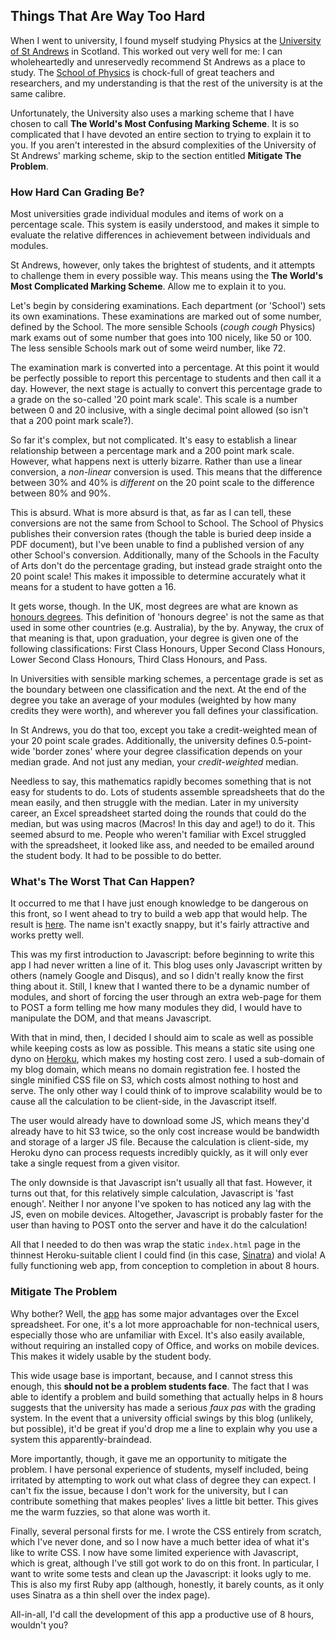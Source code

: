 ## Things That Are Way Too Hard

When I went to university, I found myself studying Physics at the
[University of St Andrews](http://www.st-andrews.ac.uk/) in Scotland. This
worked out very well for me: I can wholeheartedly and unreservedly recommend
St Andrews as a place to study. The
[School of Physics](http://www.st-andrews.ac.uk/physics/staff_students/index.php)
is chock-full of great teachers and researchers, and my understanding is that
the rest of the university is at the same calibre.

Unfortunately, the University also uses a marking scheme that I have chosen to
call **The World's Most Confusing Marking Scheme**. It is so complicated that
I have devoted an entire section to trying to explain it to you. If you aren't
interested in the absurd complexities of the University of St Andrews' marking
scheme, skip to the section entitled **Mitigate The Problem**.

### How Hard Can Grading Be?

Most universities grade individual modules and items of work on a percentage
scale. This system is easily understood, and makes it simple to evaluate the
relative differences in achievement between individuals and modules.

St Andrews, however, only takes the brightest of students, and it attempts to
challenge them in every possible way. This means using the **The World's Most
Complicated Marking Scheme**. Allow me to explain it to you.

Let's begin by considering examinations. Each department (or 'School') sets
its own examinations. These examinations are marked out of some number,
defined by the School. The more sensible Schools (*cough cough* Physics) mark
exams out of some number that goes into 100 nicely, like 50 or 100. The less
sensible Schools mark out of some weird number, like 72.

The examination mark is converted into a percentage. At this point it would
be perfectly possible to report this percentage to students and then call it a
day. However, the next stage is actually to convert this percentage grade to a
grade on the so-called '20 point mark scale'. This scale is a number between
0 and 20 inclusive, with a single decimal point allowed (so isn't that a 200
point mark scale?).

So far it's complex, but not complicated. It's easy to establish a linear
relationship between a percentage mark and a 200 point mark scale. However,
what happens next is utterly bizarre. Rather than use a linear conversion,
a *non-linear* conversion is used. This means that the difference between 30%
and 40% is *different* on the 20 point scale to the difference between 80% and
90%.

This is absurd. What is more absurd is that, as far as I can tell, these
conversions are not the same from School to School. The School of Physics
publishes their conversion rates (though the table is buried deep inside a PDF
document), but I've been unable to find a published version of any other
School's conversion. Additionally, many of the Schools in the Faculty of Arts
don't do the percentage grading, but instead grade straight onto the 20 point
scale! This makes it impossible to determine accurately what it means for a
student to have gotten a 16.

It gets worse, though. In the UK, most degrees are what are known as
[honours degrees](http://en.wikipedia.org/wiki/British_undergraduate_degree_classification).
This definition of 'honours degree' is not the same as that used in some other
countries (e.g. Australia), by the by. Anyway, the crux of that meaning is
that, upon graduation, your degree is given one of the following
classifications: First Class Honours, Upper Second Class Honours, Lower
Second Class Honours, Third Class Honours, and Pass.

In Universities with sensible marking schemes, a percentage grade is set as
the boundary between one classification and the next. At the end of the degree
you take an average of your modules (weighted by how many credits they were
worth), and wherever you fall defines your classification.

In St Andrews, you do that too, except you take a credit-weighted mean of your
20 point scale grades. Additionally, the university defines 0.5-point-wide
'border zones' where your degree classification depends on your median grade.
And not just any median, your *credit-weighted* median.

Needless to say, this mathematics rapidly becomes something that is not easy
for students to do. Lots of students assemble spreadsheets that do the mean
easily, and then struggle with the median. Later in my university career, an
Excel spreadsheet started doing the rounds that could do the median, but was
using macros (Macros! In this day and age!) to do it. This seemed absurd to
me. People who weren't familiar with Excel struggled with the spreadsheet, it
looked like ass, and needed to be emailed around the student body. It had to
be possible to do better.

### What's The Worst That Can Happen?

It occurred to me that I have just enough knowledge to be dangerous on this
front, so I went ahead to try to build a web app that would help. The result is
[here](http://grades.lukasa.co.uk/). The name isn't exactly snappy, but it's
fairly attractive and works pretty well.

This was my first introduction to Javascript: before beginning to write this
app I had never written a line of it. This blog uses only Javascript written
by others (namely Google and Disqus), and so I didn't really know the first
thing about it. Still, I knew that I wanted there to be a dynamic number of
modules, and short of forcing the user through an extra web-page for them to
POST a form telling me how many modules they did, I would have to manipulate
the DOM, and that means Javascript.

With that in mind, then, I decided I should aim to scale as well as possible
while keeping costs as low as possible. This means a static site using one
dyno on [Heroku](http://www.heroku.com/), which makes my hosting cost zero. I
used a sub-domain of my blog domain, which means no domain registration fee. I
hosted the single minified CSS file on S3, which costs almost nothing to host
and serve. The only other way I could think of to improve scalability would be
to cause all the calculation to be client-side, in the Javascript itself.

The user would already have to download some JS, which means they'd already
have to hit S3 twice, so the only cost increase would be bandwidth and storage
of a larger JS file. Because the calculation is client-side, my Heroku dyno
can process requests incredibly quickly, as it will only ever take a single
request from a given visitor.

The only downside is that Javascript isn't usually all that fast. However, it
turns out that, for this relatively simple calculation, Javascript is 'fast
enough'. Neither I nor anyone I've spoken to has noticed any lag with the JS,
even on mobile devices. Altogether, Javascript is probably faster for the user
than having to POST onto the server and have it do the calculation!

All that I needed to do then was wrap the static `index.html` page in the
thinnest Heroku-suitable client I could find (in this case,
[Sinatra](http://www.sinatrarb.com/)) and viola! A fully functioning web app,
from conception to completion in about 8 hours.

### Mitigate The Problem

Why bother? Well, the [app](http://grades.lukasa.co.uk/') has some major
advantages over the Excel spreadsheet. For one, it's a lot more approachable
for non-technical users, especially those who are unfamiliar with Excel. It's
also easily available, without requiring an installed copy of Office, and
works on mobile devices. This makes it widely usable by the student body.

This wide usage base is important, because, and I cannot stress this enough,
this **should not be a problem students face**. The fact that I was able to
identify a problem and build something that actually helps in 8 hours suggests
that the university has made a serious *faux pas* with the grading system. In
the event that a university official swings by this blog (unlikely, but
possible), it'd be great if you'd drop me a line to explain why you use a
system this apparently-braindead.

More importantly, though, it gave me an opportunity to mitigate the problem.
I have personal experience of students, myself included, being irritated by
attempting to work out what class of degree they can expect. I can't fix the
issue, because I don't work for the university, but I can contribute something
that makes peoples' lives a little bit better. This gives me the warm fuzzies,
so that alone was worth it.

Finally, several personal firsts for me. I wrote the CSS entirely from
scratch, which I've never done, and so I now have a much better idea of what
it's like to write CSS. I now have some limited experience with Javascript,
which is great, although I've still got work to do on this front. In
particular, I want to write some tests and clean up the Javascript: it looks
ugly to me. This is also my first Ruby app (although, honestly, it barely
counts, as it only uses Sinatra as a thin shell over the index page).

All-in-all, I'd call the development of this app a productive use of 8 hours,
wouldn't you?
